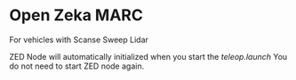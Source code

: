 # Open Zeka MARC
For vehicles with Scanse Sweep Lidar

ZED Node will automatically initialized when you start the *teleop.launch* You do not need to start ZED node again.
